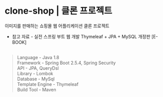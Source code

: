 # clone-shop | 클론 프로젝트

이미지를 판매하는 쇼핑몰 웹 어플리케이션 클론 프로젝트

* 참고 자료 - 실전 스프링 부트 웹 개발 Thymeleaf + JPA + MySQL 개정판 [E-BOOK]
<br /><br />
> Language - Java 1.8<br />
> Framework - Spring Boot 2.5.4, Spring Security<br />
> API - JPA, QueryDsl<br />
> Library - Lombok<br />
> Database - MySql<br />
> Template Engine - Thymeleaf<br />
> Build Tool - Maven<br />
